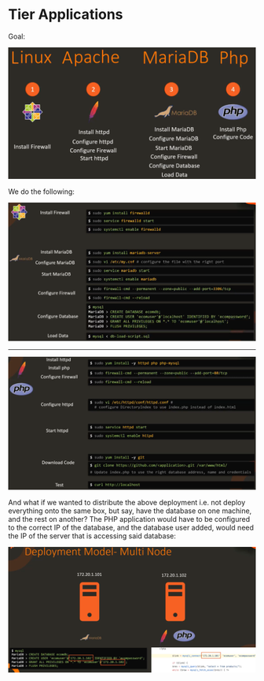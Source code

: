 # Tier Applications

Goal:

![Tier application](images/tier-application.png)

We do the following:

![Tier application steps](images/tier-application-steps.png)

---

![Tier application steps](images/tier-application-steps-2.png)

And what if we wanted to distribute the above deployment i.e. not deploy everything onto the same box, but say, have the database on  one machine, and the rest on another? The PHP application would have to be configured to the correct IP of the database, and the database user added, would need the IP of the server that is accessing said database:

![Tier application distributed](images/tier-application-distributed.png)